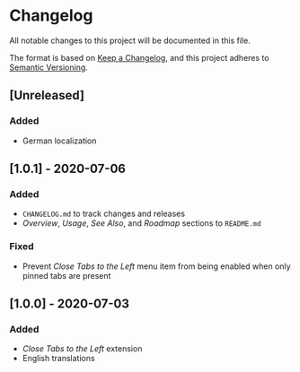 # Changelog
All notable changes to this project will be documented in this file.

The format is based on [Keep a Changelog](https://keepachangelog.com/en/1.0.0/), and this project adheres to [Semantic Versioning](https://semver.org/spec/v2.0.0.html).

## [Unreleased]
### Added
- German localization

## [1.0.1] - 2020-07-06
### Added
- `CHANGELOG.md` to track changes and releases
- _Overview_, _Usage_, _See Also_, and _Roadmap_ sections to `README.md`

### Fixed
- Prevent _Close Tabs to the Left_ menu item from being enabled when only pinned tabs are present

## [1.0.0] - 2020-07-03
### Added
- _Close Tabs to the Left_ extension
- English translations
